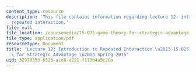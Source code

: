 ```yaml
---
content_type: resource
description: 'This file contains information regarding lecture 12: introduction to
  repeated interaction.'
file: null
file_location: /coursemedia/15-025-game-theory-for-strategic-advantage-spring-2015/329793536526ace8a221f113b4a5c20a_MIT15_025S15_Lec_12.pdf
file_type: application/pdf
resourcetype: Document
title: "Lecture 12: Introduction to Repeated Interaction \u2013 15.025 Game Theory\
  \ for Strategic Advantage \u2013 Spring 2015"
uid: 32979353-6526-ace8-a221-f113b4a5c20a
---
```

